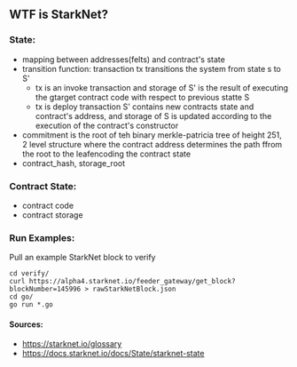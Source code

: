 ## WTF is StarkNet?

### State:
- mapping between addresses(felts) and contract's state
- transition function: transaction tx transitions the system from state s to S'
  - tx is an invoke transaction and storage of S' is the result of executing the gtarget contract code with respect to previous statte S
  - tx is deploy transaction S' contains new contracts state and contract's address, and storage of S is updated according to the execution of the contract's constructor
- commitment is the root of teh binary merkle-patricia tree of height 251, 2 level structure where the contract address determines the path ffrom the root to the leafencoding the contract state
- contract_hash, storage_root 

### Contract State:
- contract code
- contract storage


### Run Examples:

Pull an example StarkNet block to verify
```
cd verify/
curl https://alpha4.starknet.io/feeder_gateway/get_block?blockNumber=145996 > rawStarkNetBlock.json
cd go/
go run *.go
```

#### Sources:
- https://starknet.io/glossary
- https://docs.starknet.io/docs/State/starknet-state